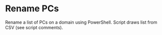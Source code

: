 # Rename PCs
Rename a list of PCs on a domain using PowerShell.
Script draws list from CSV (see script comments).
